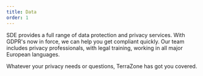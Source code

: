 ```yaml
---
title: Data
order: 1
---
```


SDE provides a full range of data protection and privacy services. With GDPR's now in force, we can help you get compliant quickly. Our team includes privacy professionals, with legal training, working in all major European languages.

Whatever your privacy needs or questions, TerraZone has got you covered.